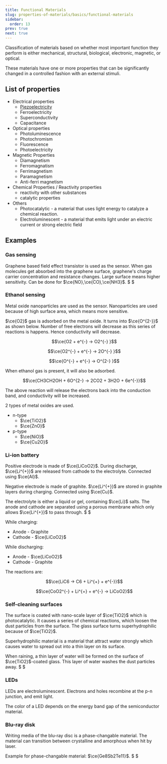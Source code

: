 ```yaml
---
title: Functional Materials
slug: properties-of-materials/basics/functional-materials
sidebar:
  order: 13
prev: true
next: true
---
```


Classification of materials based on whether most important function they
perform is either mechanical, structural, biological, electronic, magnetic, or
optical.

These materials have one or more properties that can be significantly changed in
a controlled fashion with an external stimuli.

## List of properties

- Electrical properties
  - [Piezoelectricity](/properties-of-materials/electrical-properties/piezoelectricity)
  - Ferroelectricity
  - Superconductivity
  - Capacitance
- Optical properties
  - Photoluminescence
  - Photochromism
  - Fluorescence
  - Photoelectricity
- Magnetic Properties
  - Diamagnetism
  - Ferromagnatism
  - Ferrimagnetism
  - Paramagnetism
  - Anti-ferri magnetism
- Chemical Properties / Reactivity properties
  - reactivity with other substances
  - catalytic properties
- Others
  - Photocatalytic - a material that uses light energy to catalyze a chemical
    reaction.
  - Electroluminescent - a material that emits light under an electric current
    or strong electric field

## Examples

### Gas sensing

Graphene based field effect transistor is used as the sensor. When gas molecules
get absorbed into the graphene surface, graphene's charge carrier concentration
and resistance changes. Large surface means higher sensitivity. Can be done for
$\ce{NO},\ce{CO},\ce{NH3}$. $ $

### Ethanol sensing

Metal oxide nanoparticles are used as the sensor. Nanoparticles are used because
of high surface area, which means more sensitive.

$\ce{O2}$ gas is adsorbed on the metal oxide. It turns into $\ce{O^{2-}}$ as
shown below. Number of free electrons will decrease as this series of reactions
is happens. Hence conductivity will decrease.

```math
\ce{O2 + e^{-} -> O2^{-} }
```

```math
\ce{O2^{-} + e^{-} -> 2O^{-} }
```

```math
\ce{O^{-} + e^{-} -> O^{2-} }
```

When ethanol gas is present, it will also be adsorbed.

```math
\ce{CH3CH2OH + 6O^{2-} -> 2CO2 + 3H2O + 6e^{-}}
```

The above reaction will release the electrons back into the conduction band, and
conductivity will be increased.

2 types of metal oxides are used.

- n-type
  - $\ce{TiO2}$
  - $\ce{ZnO}$
- p-type
  - $\ce{NiO}$
  - $\ce{Cu2O}$

### Li-ion battery

Positive electrode is made of $\ce{LiCoO2}$. During discharge, $\ce{Li^{+}}$ are
released from cathode to the electrolyte. Connected using $\ce{Al}$.

Negative electrode is made of graphite. $\ce{Li^{+}}$ are stored in graphite
layers during charging. Connected using $\ce{Cu}$.

The electrolyte is either a liquid or gel, containing $\ce{Li}$ salts. The anode
and cathode are separated using a porous membrane which only allows
$\ce{Li^{+}}$ to pass through. $ $

While charging:

- Anode - Graphite
- Cathode - $\ce{LiCoO2}$

While discharging:

- Anode - $\ce{LiCoO2}$
- Cathode - Graphite

The reactions are:

```math
\ce{LiC6 -> C6 + Li^{+} + e^{-}}
```

```math
\ce{CoO2^{-} + Li^{+} + e^{-} -> LiCoO2}
```

### Self-cleaning surfaces

The surface is coated with nano-scale layer of $\ce{TiO2}$ which is
photocatalytic. It causes a series of chemical reactions, which loosen the dust
particles from the surface. The glass surface turns superhydrophilic because of
$\ce{TiO2}$.

Superhydrophilic material is a material that attract water strongly which causes
water to spread out into a thin layer on its surface.

When raining, a thin layer of water will be formed on the surface of
$\ce{TiO2}$-coated glass. This layer of water washes the dust particles away. $
$

### LEDs

LEDs are electroluminescent. Electrons and holes recombine at the p-n junction,
and emit light.

The color of a LED depends on the energy band gap of the semiconductor material.

### Blu-ray disk

Writing media of the blu-ray disc is a phase-changable material. The material
can transition between crystalline and amorphous when hit by laser.

Example for phase-changable material: $\ce{Ge8Sb2Te11}$. $ $
